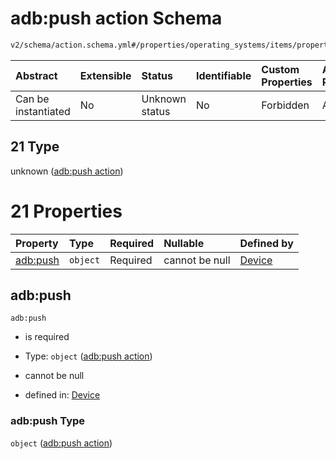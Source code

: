 # adb:push action Schema

```txt
v2/schema/action.schema.yml#/properties/operating_systems/items/properties/steps/items/properties/actions/items/oneOf/21
```



| Abstract            | Extensible | Status         | Identifiable | Custom Properties | Additional Properties | Access Restrictions | Defined In                                                          |
| :------------------ | :--------- | :------------- | :----------- | :---------------- | :-------------------- | :------------------ | :------------------------------------------------------------------ |
| Can be instantiated | No         | Unknown status | No           | Forbidden         | Allowed               | none                | [device.schema.json*](../device.schema.json "open original schema") |

## 21 Type

unknown ([adb:push action](device-properties-operating-systems-operating-system-properties-steps-step-properties-group-step-action-oneof-adbpush-action.md))

# 21 Properties

| Property             | Type     | Required | Nullable       | Defined by                                                                                                                                                                                                                                                                                                         |
| :------------------- | :------- | :------- | :------------- | :----------------------------------------------------------------------------------------------------------------------------------------------------------------------------------------------------------------------------------------------------------------------------------------------------------------- |
| [adb:push](#adbpush) | `object` | Required | cannot be null | [Device](device-properties-operating-systems-operating-system-properties-steps-step-properties-group-step-action-oneof-adbpush-action-properties-adbpush-action.md "v2/schema/action.schema.yml#/properties/operating_systems/items/properties/steps/items/properties/actions/items/oneOf/21/properties/adb:push") |

## adb:push



`adb:push`

*   is required

*   Type: `object` ([adb:push action](device-properties-operating-systems-operating-system-properties-steps-step-properties-group-step-action-oneof-adbpush-action-properties-adbpush-action.md))

*   cannot be null

*   defined in: [Device](device-properties-operating-systems-operating-system-properties-steps-step-properties-group-step-action-oneof-adbpush-action-properties-adbpush-action.md "v2/schema/action.schema.yml#/properties/operating_systems/items/properties/steps/items/properties/actions/items/oneOf/21/properties/adb:push")

### adb:push Type

`object` ([adb:push action](device-properties-operating-systems-operating-system-properties-steps-step-properties-group-step-action-oneof-adbpush-action-properties-adbpush-action.md))
